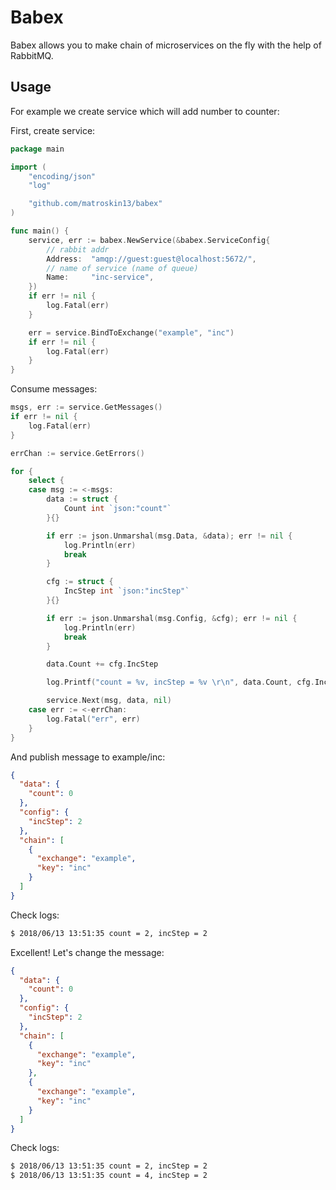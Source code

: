 # Babex

Babex allows you to make chain of microservices on the fly with the help of RabbitMQ.

## Usage

For example we create service which will add number to counter:

First, create service:

```go
package main

import (
	"encoding/json"
	"log"

	"github.com/matroskin13/babex"
)

func main() {
	service, err := babex.NewService(&babex.ServiceConfig{
	    // rabbit addr
		Address:  "amqp://guest:guest@localhost:5672/",
		// name of service (name of queue)
		Name:     "inc-service",
	})
	if err != nil {
		log.Fatal(err)
	}

	err = service.BindToExchange("example", "inc")
	if err != nil {
		log.Fatal(err)
	}
}
```

Consume messages:

```go
msgs, err := service.GetMessages()
if err != nil {
    log.Fatal(err)
}

errChan := service.GetErrors()

for {
    select {
    case msg := <-msgs:
        data := struct {
            Count int `json:"count"`
        }{}

        if err := json.Unmarshal(msg.Data, &data); err != nil {
            log.Println(err)
            break
        }

        cfg := struct {
            IncStep int `json:"incStep"`
        }{}

        if err := json.Unmarshal(msg.Config, &cfg); err != nil {
            log.Println(err)
            break
        }

        data.Count += cfg.IncStep

        log.Printf("count = %v, incStep = %v \r\n", data.Count, cfg.IncStep)

        service.Next(msg, data, nil)
    case err := <-errChan:
        log.Fatal("err", err)
    }
}
```

And publish message to example/inc:

```json
{
  "data": {
    "count": 0
  },
  "config": {
    "incStep": 2
  },
  "chain": [
    {
      "exchange": "example",
      "key": "inc"
    }
  ]
}
```

Check logs:

```bash
$ 2018/06/13 13:51:35 count = 2, incStep = 2
```

Excellent! Let's change the message:

```json
{
  "data": {
    "count": 0
  },
  "config": {
    "incStep": 2
  },
  "chain": [
    {
      "exchange": "example",
      "key": "inc"
    },
    {
      "exchange": "example",
      "key": "inc"
    }
  ]
}
```

Check logs:

```bash
$ 2018/06/13 13:51:35 count = 2, incStep = 2
$ 2018/06/13 13:51:35 count = 4, incStep = 2
```
